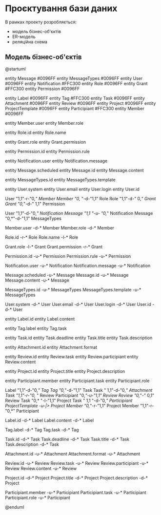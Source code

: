 # Проєктування бази даних

В рамках проекту розробляється: 
- модель бізнес-об'єктів 
- ER-модель
- реляційна схема

## Модель бізнес-об'єктів
@startuml
 
  entity Message #0096FF
  entity MessageTypes #0096FF
  entity User #0096FF
  entity Notification #FFC300
  entity Role #0096FF
  entity Grant #FFC300
  entity Permission #0096FF
 
  entity Label #0096FF
  entity Tag #FFC300
  entity Task #0096FF
  entity Attachment #0096FF
  entity Review #0096FF
  entity Project #0096FF
  entity ProjectTemplate #0096FF
  entity Participiant #FFC300
  entity Member #0096FF
  
  entity Member.user
  entity Member.role
  
  entity Role.id
  entity Role.name

  entity Grant.role
  entity Grant.permission

  entity Permission.id
  entity Permission.rule
  
  entity Notification.user
  entity Notification.message
  
  entity Message.scheduled
  entity Message.id
  entity Message.content

  entity MessageTypes.id
  entity MessageTypes.template
    
  entity User.system
  entity User.email
  entity User.login
  entity User.id

  User "1,1"-r-"0,*" Member
  Member "0,*    "-d-"1,1" Role
  Role "1,1"-d-"     0,*"  Grant
  Grant "0,*"-d-"       1,1" Permission
  
  User "1,1"-d-"0,*" Notification
  Message "1,1   "-u- "0,*" Notification
  Message "0,*"-d-"1,1"  MessageTypes
  
  Member.user -d-* Member
  Member.role -d-* Member
  
  Role.id -r-* Role
  Role.name -l-* Role
  
  Grant.role -l-* Grant
  Grant.permission -r-* Grant
  
  Permission.id -u-* Permission
  Permission.rule -u-* Permission
  
  Notification.user -u-* Notification
  Notification.message -u-* Notification
  
  Message.scheduled -u-* Message
  Message.id -u-* Message
  Message.content -u-* Message
  
  MessageTypes.id -u-* MessageTypes
  MessageTypes.template -u-* MessageTypes
  
  User.system -d-* User
  User.email -d-* User
  User.login -d-* User
  User.id -d-* User


  entity Label.id
  entity Label.content
  
  entity Tag.label
  entity Tag.task
  
  entity Task.id
  entity Task.deadline
  entity Task.title
  entity Task.description

  entity Attachment.id
  entity Attachment.format
  
  entity Review.id
  entity Review.task
  entity Review.participiant
  entity Review.content
  
  entity Project.id
  entity Project.title
  entity Project.description
  
  entity Participiant.member
  entity Participiant.task
  entity Participiant.role
  
  Label "1,1"-d-"0,*" Tag
  Tag "0,*"-d-"1,1" Task
  Task "       1,1"-d-"0,*" Attachment
  Task "1,1"-r-"0,*    " Review
  Participiant "0,*"-u-"1,1" Review
  Review "0,*"-"   0,1" Review
  Task "0,*    "-l-"1,1" Project
  Task "       1,1 "-d-"0,*" Participiant
  ProjectTemplate -u-|> Project
  Member "0,*"-r-"1,1" Project
  Member "1,1"-r-"0,*" Participiant
  
  Label.id -d-* Label
  Label.content -d-* Label

  Tag.label -d-* Tag
  Tag.task -d-* Tag
  
  Task.id -d-* Task
  Task.deadline -d-* Task
  Task.title -d-* Task
  Task.description -d-* Task
  
  Attachment.id -u-* Attachment
  Attachment.format -u-* Attachment
  
  Review.id -u-* Review
  Review.task -u-* Review
  Review.participiant -u-* Review
  Review.content -u-* Review
  
  Project.id -d-* Project
  Project.title -d-* Project
  Project.description -d-* Project
  
  Participiant.member -u-* Participiant
  Participiant.task -u-* Participiant
  Participiant.role -u-* Participiant
  
@enduml
